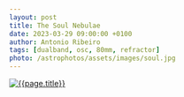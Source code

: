 ```yaml
---
layout: post
title: The Soul Nebulae
date: 2023-03-29 09:00:00 +0100
author: Antonio Ribeiro
tags: [dualband, osc, 80mm, refractor]
photo: /astrophotos/assets/images/soul.jpg
---
```


[![{{page.title}}]({{page.photo}})]({{page.photo}})